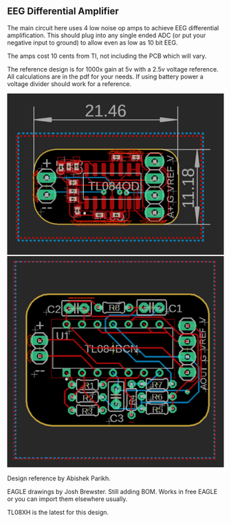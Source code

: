 ## EEG Differential Amplifier

The main circuit here uses 4 low noise op amps to achieve EEG differential amplification. This should plug into any single ended ADC (or put your negative input to ground) to allow even as low as 10 bit EEG.

The amps cost 10 cents from TI, not including the PCB which will vary.

The reference design is for 1000x gain at 5v with a 2.5v voltage reference. All calculations are in the pdf for your needs. If using battery power a voltage divider should work for a reference. 

![amp2](./ampSMT.PNG)
![amp](./amp.PNG)

Design reference by Abishek Parikh.

EAGLE drawings by Josh Brewster. Still adding BOM. Works in free EAGLE or you can import them elsewhere usually.

TL08XH is the latest for this design.
